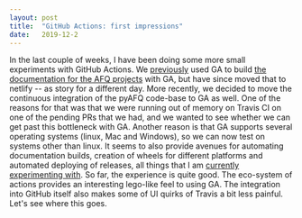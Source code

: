 ```yaml
---
layout: post
title:  "GitHub Actions: first impressions"
date:   2019-12-2
---
```


In the last couple of weeks, I have been doing some more small experiments with
GitHub Actions. We
[previously](https://arokem.github.io/rokem-research/2019/10/07/docs-for-afq-projects.html)
used GA to build [the documentation for the AFQ projects](http://autofq.org/)
with GA, but have since moved that to netlify -- as story for a different day.
More recently, we decided to move the continuous integration of the pyAFQ
code-base to GA as well. One of the reasons for that was that we were running
out of memory on Travis CI on one of the pending PRs that we had, and we wanted
to see whether we can get past this bottleneck with GA. Another reason is that
GA supports several operating systems (linux, Mac and Windows), so we can now
test on systems other than linux. It seems to also provide avenues for
automating documentation builds, creation of wheels for different platforms and
automated deploying of releases, all things that I am
[currently experimenting with](https://github.com/yeatmanlab/pyAFQ/pulls). So far, the experience is
quite good. The eco-system of actions provides an interesting lego-like feel to
using GA. The integration into GitHub itself also makes some of UI quirks of
Travis a bit less painful. Let's see where this goes.


